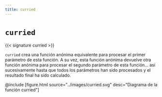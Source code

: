 ```yaml
---
title: curried
---
```


# `curried`

{{< signature curried >}}

`curried` crea una función anónima equivalente para procesar el primer parámetro de esta función.
A su vez, esta función anónima devuelve otra función anónima para procesar el segundo parámetro de esta función... así sucesivamente hasta que todos los parámetros han sido procesados y el resultado final ha sido calculado.

@include [figure.html source="../images/curried.svg" desc="Diagrama de la función curried"]
